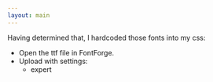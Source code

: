 ```yaml
---
layout: main
---
```


Having determined that, I hardcoded those fonts into my css:

- Open the ttf file in FontForge.
- Upload with settings:
  - expert

<script>
  body.style.background='red'
  adjustMargins()
</script>
